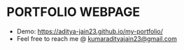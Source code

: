  
 PORTFOLIO WEBPAGE
 ===========================================================================================================================================


* Demo: https://aditya-jain23.github.io/my-portfolio/
* Feel free to reach me @ kumaradityajain23@gmail.com


